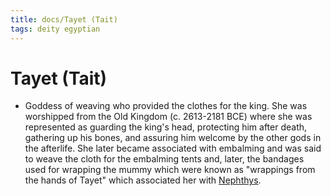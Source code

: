 ```yaml
---
title: docs/Tayet (Tait)
tags: deity egyptian
---
```


# Tayet (Tait)
- Goddess of weaving who provided the clothes for the king. She was worshipped from the Old Kingdom (c. 2613-2181 BCE) where she was represented as guarding the king's head, protecting him after death, gathering up his bones, and assuring him welcome by the other gods in the afterlife. She later became associated with embalming and was said to weave the cloth for the embalming tents and, later, the bandages used for wrapping the mummy which were known as "wrappings from the hands of Tayet" which associated her with [Nephthys](Nephthys.md).